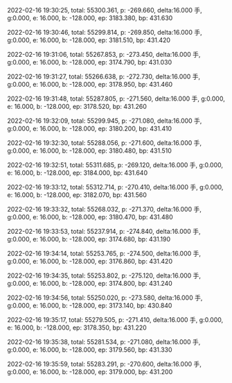 2022-02-16 19:30:25, total: 55300.361, p: -269.660, delta:16.000 手, g:0.000, e: 16.000, b: -128.000, ep: 3183.380, bp: 431.630

2022-02-16 19:30:46, total: 55299.814, p: -269.850, delta:16.000 手, g:0.000, e: 16.000, b: -128.000, ep: 3181.510, bp: 431.420

2022-02-16 19:31:06, total: 55267.853, p: -273.450, delta:16.000 手, g:0.000, e: 16.000, b: -128.000, ep: 3174.790, bp: 431.030

2022-02-16 19:31:27, total: 55266.638, p: -272.730, delta:16.000 手, g:0.000, e: 16.000, b: -128.000, ep: 3178.950, bp: 431.460

2022-02-16 19:31:48, total: 55287.805, p: -271.560, delta:16.000 手, g:0.000, e: 16.000, b: -128.000, ep: 3178.520, bp: 431.260

2022-02-16 19:32:09, total: 55299.945, p: -271.080, delta:16.000 手, g:0.000, e: 16.000, b: -128.000, ep: 3180.200, bp: 431.410

2022-02-16 19:32:30, total: 55288.056, p: -271.600, delta:16.000 手, g:0.000, e: 16.000, b: -128.000, ep: 3180.480, bp: 431.510

2022-02-16 19:32:51, total: 55311.685, p: -269.120, delta:16.000 手, g:0.000, e: 16.000, b: -128.000, ep: 3184.000, bp: 431.640

2022-02-16 19:33:12, total: 55312.714, p: -270.410, delta:16.000 手, g:0.000, e: 16.000, b: -128.000, ep: 3182.070, bp: 431.560

2022-02-16 19:33:32, total: 55268.032, p: -271.370, delta:16.000 手, g:0.000, e: 16.000, b: -128.000, ep: 3180.470, bp: 431.480

2022-02-16 19:33:53, total: 55237.914, p: -274.840, delta:16.000 手, g:0.000, e: 16.000, b: -128.000, ep: 3174.680, bp: 431.190

2022-02-16 19:34:14, total: 55253.765, p: -274.500, delta:16.000 手, g:0.000, e: 16.000, b: -128.000, ep: 3176.860, bp: 431.420

2022-02-16 19:34:35, total: 55253.802, p: -275.120, delta:16.000 手, g:0.000, e: 16.000, b: -128.000, ep: 3174.800, bp: 431.240

2022-02-16 19:34:56, total: 55250.020, p: -273.580, delta:16.000 手, g:0.000, e: 16.000, b: -128.000, ep: 3173.140, bp: 430.840

2022-02-16 19:35:17, total: 55279.505, p: -271.410, delta:16.000 手, g:0.000, e: 16.000, b: -128.000, ep: 3178.350, bp: 431.220

2022-02-16 19:35:38, total: 55281.534, p: -271.080, delta:16.000 手, g:0.000, e: 16.000, b: -128.000, ep: 3179.560, bp: 431.330

2022-02-16 19:35:59, total: 55283.291, p: -270.600, delta:16.000 手, g:0.000, e: 16.000, b: -128.000, ep: 3179.000, bp: 431.200